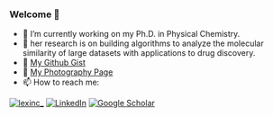 ### Welcome 👋

- 🔭 I’m currently working on my Ph.D. in Physical Chemistry.
- 🌱 her research is on building algorithms to analyze the molecular similarity of large datasets with applications to drug discovery.
- 📝 [My Github Gist](https://gist.github.com/lexinsea)
- 📸 [My Photography Page](http://vsco.co/-lexin)
- 📫 How to reach me: 

<a href="https://twitter.com/lexinc_"><img alt="lexinc_" src="https://img.shields.io/badge/Twitter-1DA1F2?style=for-the-badge&logo=twitter&logoColor=white"></a> <a href="https://www.linkedin.com/in/lexinc/"><img alt="LinkedIn" src="https://img.shields.io/badge/LinkedIn-0077B5?style=for-the-badge&logo=linkedin&logoColor=white"></a>
<a href="https://scholar.google.com/citations?user=eQoWP6oAAAAJ&hl=en"><img alt="Google Scholar" src="https://img.shields.io/badge/-Google%20Scholar-4285F4?logo=google-scholar&logoColor=white&style=for-the-badge"></a>
